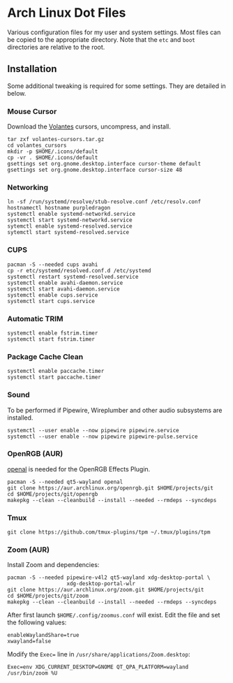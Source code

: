 # Arch Linux Dot Files

Various configuration files for my user and system settings. Most files can be
copied to the appropriate directory. Note that the `etc` and `boot` directories
are relative to the root.

## Installation

Some additional tweaking is required for some settings. They are detailed in
below.

### Mouse Cursor

Download the [Volantes] cursors, uncompress, and install.

```text
tar zxf volantes-cursors.tar.gz
cd volantes_cursors
mkdir -p $HOME/.icons/default
cp -vr . $HOME/.icons/default
gsettings set org.gnome.desktop.interface cursor-theme default
gsettings set org.gnome.desktop.interface cursor-size 48
```

### Networking

```text
ln -sf /run/systemd/resolve/stub-resolve.conf /etc/resolv.conf
hostnamectl hostname purpledragon
systemctl enable systemd-networkd.service
systemctl start systemd-networkd.service
sytemctl enable systemd-resolved.service
sytemctl start systemd-resolved.service
```

### CUPS

```text
pacman -S --needed cups avahi
cp -r etc/systemd/resolved.conf.d /etc/systemd
systemctl restart systemd-resolved.service
systemctl enable avahi-daemon.service
systemctl start avahi-daemon.service
systemctl enable cups.service
systemctl start cups.service
```

### Automatic TRIM

```text
systemctl enable fstrim.timer
systemctl start fstrim.timer
```

### Package Cache Clean

```text
systemctl enable paccache.timer
systemctl start paccache.timer
```

### Sound

To be performed if Pipewire, Wireplumber and other audio subsystems are
installed.

```text
systemctl --user enable --now pipewire pipewire.service
systemctl --user enable --now pipewire pipewire-pulse.service
```

### OpenRGB (AUR)

[openal] is needed for the OpenRGB Effects Plugin.

```text
pacman -S --needed qt5-wayland openal
git clone https://aur.archlinux.org/openrgb.git $HOME/projects/git
cd $HOME/projects/git/openrgb
makepkg --clean --cleanbuild --install --needed --rmdeps --syncdeps
```

### Tmux

```text
git clone https://github.com/tmux-plugins/tpm ~/.tmux/plugins/tpm
```

### Zoom (AUR)

Install Zoom and dependencies:

```text
pacman -S --needed pipewire-v4l2 qt5-wayland xdg-desktop-portal \
                   xdg-desktop-portal-wlr
git clone https://aur.archlinux.org/zoom.git $HOME/projects/git
cd $HOME/projects/git/zoom
makepkg --clean --cleanbuild --install --needed --rmdeps --syncdeps
```

After first launch `$HOME/.config/zoomus.conf` will exist. Edit the file and set
the following values:

```text
enableWaylandShare=true
xwayland=false
```

Modify the `Exec=` line in `/usr/share/applications/Zoom.desktop`:

```text
Exec=env XDG_CURRENT_DESKTOP=GNOME QT_QPA_PLATFORM=wayland /usr/bin/zoom %U
```

[openal]: https://gitlab.com/OpenRGBDevelopers/OpenRGBEffectsPlugin#linux
[volantes]: https://www.gnome-look.org/p/1356095
